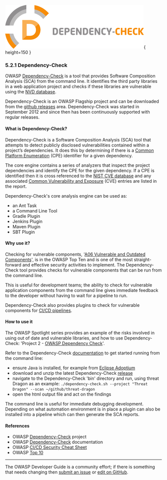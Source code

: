 ![DepCheck logo](../../assets/images/logos/depcheck.png "OWASP Dependency-Check"){ height=150 }

### 5.2.1 Dependency-Check

OWASP [Dependency-Check][depcheck] is a tool that provides Software Composition Analysis (SCA) from the command line.
It identifies the third party libraries in a web application project
and checks if these libraries are vulnerable using the [NVD database][nist-db].

Dependency-Check is an OWASP Flagship project and can be downloaded from the [github releases][depcheck-download] area.
Dependency-Check was started in September 2012 and since then has been continuously supported with regular releases.

#### What is Dependency-Check?

Dependency-Check is a Software Composition Analysis (SCA) tool that attempts to detect
publicly disclosed vulnerabilities contained within a project’s dependencies.
It does this by determining if there is a [Common Platform Enumeration][cpe] (CPE) identifier for a given dependency.

The core engine contains a series of analyzers that inspect the project dependencies
and identify the CPE for the given dependency.
If a CPE is identified then it is cross referenced to the [NIST CVE database][nist-db]
and any associated [Common Vulnerability and Exposure][cve] (CVE) entries are listed in the report.

Dependency-Check's core analysis engine can be used as:

* an Ant Task
* a Command Line Tool
* Gradle Plugin
* Jenkins Plugin
* Maven Plugin
* SBT Plugin

#### Why use it?

Checking for vulnerable components, '[A06 Vulnerable and Outdated Components][a06]', is in the OWASP Top Ten
and is one of the most straight-forward and effective security activities to implement.
The Dependency-Check tool provides checks for vulnerable components that can be run from the command line.

This is useful for development teams; the ability to check for vulnerable application components from the command line
gives immediate feedback to the developer without having to wait for a pipeline to run.

Dependency-Check also provides plugins to check for vulnerable components for [CI/CD pipelines][cscicd].

#### How to use it

The OWASP Spotlight series provides an example of the risks involved in using out of date and vulnerable libraries,
and how to use Dependency-Check: 'Project 2 - [OWASP Dependency Check][spotlight02]'.

Refer to the Dependency-Check [documentation][depcheck-docs] to get started running from the command line:

* ensure Java is installed, for example from [Eclipse Adoptium][adoptium]
* download and unzip the latest Dependency-Check [release][depcheck-download]
* navigate to the Dependency-Check 'bin' directory and run, using threat Dragon as an example:
  `./dependency-check.sh --project "Threat Dragon" --scan ~/github/threat-dragon`
* open the html output file and act on the findings

The command line is useful for immediate debugging development.
Depending on what automation environment is in place a plugin can also be installed
into a pipeline which can then generate the SCA reports.

#### References

* OWASP [Dependency-Check][depcheck] project
* OWASP [Dependency-Check][depcheck-docs] documentation
* OWASP [CI/CD Security Cheat Sheet][cscicd]
* OWASP [Top 10][a06]

----

The OWASP Developer Guide is a community effort; if there is something that needs changing
then [submit an issue][issue070201] or [edit on GitHub][edit070201].

[a06]: https://owasp.org/Top10/A06_2021-Vulnerable_and_Outdated_Components/
[adoptium]: https://adoptium.net/
[cpe]: https://nvd.nist.gov/products/cpe
[cscicd]: https://cheatsheetseries.owasp.org/cheatsheets/CI_CD_Security_Cheat_Sheet
[cve]: https://cve.mitre.org/
[depcheck]: https://owasp.org/www-project-dependency-check/
[depcheck-docs]: https://jeremylong.github.io/DependencyCheck/
[depcheck-download]: https://github.com/jeremylong/DependencyCheck/releases
[edit070201]: https://github.com/OWASP/DevGuide/blob/main/docs/05-implementation/02-dependencies/01-dependency-check.md
[issue070201]: https://github.com/OWASP/DevGuide/issues/new?labels=content&template=request.md&title=Update:%2005-implementation/02-dependencies/01-dependency-check
[nist-db]: https://nvd.nist.gov/
[spotlight02]: https://youtu.be/YAXf3TaAYeA
